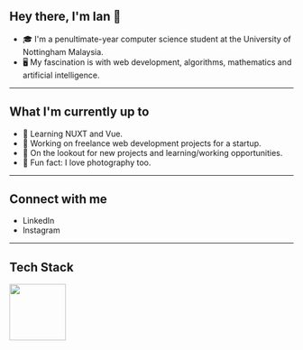 ## Hey there, I'm Ian 👋

- 🎓 I'm a penultimate-year computer science student at the University of Nottingham Malaysia.
- 🖥️ My fascination is with web development, algorithms, mathematics and artificial intelligence.

---

## What I'm currently up to

- 🌱 Learning NUXT and Vue.
- 📌 Working on freelance web development projects for a startup.
- 💎 On the lookout for new projects and learning/working opportunities.
- 📸 Fun fact: I love photography too.

---

## Connect with me

- LinkedIn
- Instagram

---

## Tech Stack

<img width="100px" src="https://cdn.jsdelivr.net/gh/devicons/devicon/icons/nuxtjs/nuxtjs-original.svg" />

<!--
**ianczm/ianczm** is a ✨ _special_ ✨ repository because its `README.md` (this file) appears on your GitHub profile.

Here are some ideas to get you started:

- 🔭 I’m currently working on ...
- 🌱 I’m currently learning ...
- 👯 I’m looking to collaborate on ...
- 🤔 I’m looking for help with ...
- 💬 Ask me about ...
- 📫 How to reach me: ...
- 😄 Pronouns: ...
- ⚡ Fun fact: ...
-->
